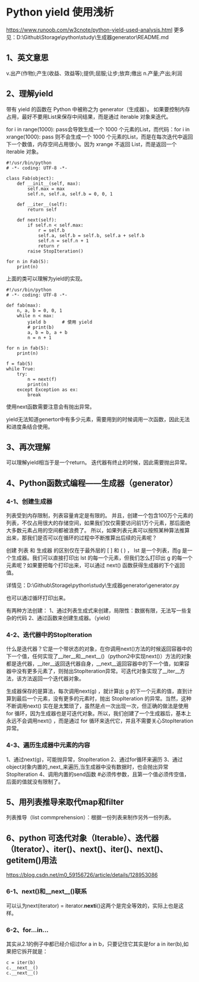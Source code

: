 # Python yield 使用浅析
https://www.runoob.com/w3cnote/python-yield-used-analysis.html
更多见：D:\Github\Storage\python\study\生成器generator\README.md

## 1、英文意思
v.出产(作物);产生(收益、效益等);提供;屈服;让步;放弃;缴出
n.产量;产出;利润

## 2、理解yield
带有 yield 的函数在 Python 中被称之为 generator（生成器）。
如果要控制内存占用，最好不要用List来保存中间结果，而是通过 iterable 对象来迭代。

for i in range(1000): pass会导致生成一个 1000 个元素的List，而代码：for i in xrange(1000): pass
则不会生成一个 1000 个元素的List，而是在每次迭代中返回下一个数值，内存空间占用很小。因为 xrange 不返回 List，而是返回一个 iterable 对象。
```
#!/usr/bin/python
# -*- coding: UTF-8 -*-
 
class Fab(object): 
    def __init__(self, max): 
        self.max = max 
        self.n, self.a, self.b = 0, 0, 1 
 
    def __iter__(self): 
        return self 
 
    def next(self): 
        if self.n < self.max: 
            r = self.b 
            self.a, self.b = self.b, self.a + self.b 
            self.n = self.n + 1 
            return r 
        raise StopIteration()
 
for n in Fab(5): 
    print(n)
```
上面的类可以理解为yield的实现。
```
#!/usr/bin/python
# -*- coding: UTF-8 -*-
 
def fab(max): 
    n, a, b = 0, 0, 1 
    while n < max: 
        yield b      # 使用 yield
        # print(b) 
        a, b = b, a + b 
        n = n + 1
 
for n in fab(5): 
    print(n)

f = fab(5)
while True:
	try:
		n = next(f)
		print(n)
	except Exception as ex:
        break
```
使用next函数需要注意会有抛出异常。

yield无法知道genertor中有多少元素，需要用到的时候调用一次函数，因此无法和进度条结合使用。

## 3、再次理解
可以理解yield相当于是一个return。
迭代器有终止的时候，因此需要抛出异常。

## 4、Python函数式编程——生成器（generator）

### 4-1、创建生成器
列表受到内存限制，列表容量肯定是有限的。
并且，创建一个包含100万个元素的列表，不仅占用很大的存储空间，如果我们仅仅需要访问前1万个元素，那后面绝大多数元素占用的空间都被浪费了。
所以，如果列表元素可以按照某种算法推算出来，那我们是否可以在循环的过程中不断推算出后续的元素呢？

创建 列表 和 生成器 的区别仅在于最外层的 [ ] 和 ( ) ， lst 是一个列表，而g 是一个生成器。我们可以直接打印出 lst 的每一个元素，但我们怎么打印出 g 的每一个元素呢？如果要把每个打印出来，可以通过 next() 函数获得生成器的下个返回值。

详情见：D:\Github\Storage\python\study\生成器generator\generator.py

也可以通过循环打印出来。

有两种方法创建：
1、通过列表生成式来创建，局限性：数据有限，无法写一些复杂的代码
2、通过函数来创建生成器。（yield）

### 4-2、迭代器中的StopIteration
什么是迭代器？它是一个带状态的对象，在你调用next()方法的时候返回容器中的下一个值，任何实现了__iter__和__next__()（python2中实现next()）方法的对象都是迭代器，__iter__返回迭代器自身，__next__返回容器中的下一个值，如果容器中没有更多元素了，则抛出StopIteration异常。可迭代对象实现了__iter__方法，该方法返回一个迭代器对象。

生成器保存的是算法，每次调用next(g) ，就计算出 g 的下一个元素的值，直到计算到最后一个元素，没有更多的元素时，抛出 StopIteration 的异常。当然，这种不断调用next() 实在是太繁琐了，虽然是点一次出现一次，但正确的做法是使用 for 循环，因为生成器也是可迭代对象。所以，我们创建了一个生成器后，基本上永远不会调用next() ，而是通过 for 循环来迭代它，并且不需要关心StopIteration 异常。

### 4-3、遍历生成器中元素的内容
1、通过next(g)，可能抛异常，StopIteration
2、通过for循环来遍历
3、通过object对象内置的_next_来遍历,当生成器中没有数据时，也会抛出异常StopIteration
4、调用内置的send函数 #必须传参数，且第一个值必须传空值，后面的值就没有限制了。

## 5、用列表推导来取代map和filter
列表推导（list commprehension）：根据一份列表来制作另外一份列表。

## 6、python 可迭代对象（Iterable）、迭代器（Iterator）、iter()、next()、__iter__()、__next__()、__getitem__()用法
https://blog.csdn.net/m0_59156726/article/details/128953086

### 6-1、next()和__next__()联系
可以认为next(iterator) = iterator.__nexti__()这两个是完全等效的，实际上也是这样。

### 6-2、for...in...
其实从2.1的例子中都已经介绍过for a in b，只要记住它其实是for a in iter(b),如果把它拆开就是：
```
c = iter(b)
c.__next__()
c.__next__()
```


